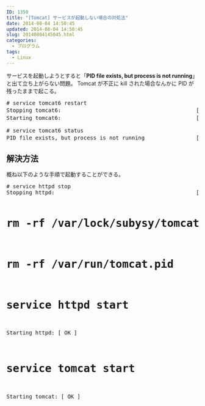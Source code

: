 ```yaml
---
ID: 1350
title: "[Tomcat] サービスが起動しない場合の対処法"
date: 2014-08-04 14:50:45
updated: 2014-08-04 14:50:45
slug: 20140804145045.html
categories:
  - プログラム
tags:
  - Linux
---
```


サービスを起動しようとすると「<strong>PID file exists, but process is not running</strong>」と出て立ち上がらない問題。
Tomcat が不正に kill された場合なんかに PID が残ったままで起こる。

<pre class="cmd">
# service tomcat6 restart
Stopping tomcat6:                                          [失敗]
Starting tomcat6:                                          [失敗]

# service tomcat6 status
PID file exists, but process is not running                [失敗]
</pre>
<!--more-->
<h2>解決方法</h2>
概ね以下のような手順で起動することができる。
<pre class="prettyprint"># service httpd stop
Stopping httpd:                                            [  OK  ]

# rm -rf /var/lock/subysy/tomcat

# rm -rf /var/run/tomcat.pid

# service httpd start

Starting httpd: [ OK ]

# service tomcat start

Starting tomcat: [ OK ]</pre>
